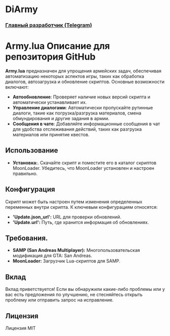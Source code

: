 # DiArmy

### [Главный разработчик (Telegram)](https://t.me/lisowsky)

# Army.lua Описание для репозитория GitHub

**Army.lua** предназначен для упрощения армейских задач, обеспечивая автоматизацию некоторых аспектов игры, таких как обработка диалогов, автозагрузка и обновление скриптов. Основные возможности включают:

- **Автообновление**: Проверяет наличие новых версий скрипта и автоматически устанавливает их.
- **Управление диалогами**: Автоматически пропускайте рутинные диалоги, такие как погрузка/разгрузка материалов, смена обмундирования и другие задания в армии.
- **Сообщения в чате**: Добавляйте информационные сообщения в чат для удобства отслеживания действий, таких как разгрузка материалов или принятие квестов.

## Использование

- **Установка:**.
Скачайте скрипт и поместите его в каталог скриптов MoonLoader.
Убедитесь, что MoonLoader установлен и настроен правильно.

## Конфигурация

Скрипт может быть настроен путем изменения определенных переменных внутри скрипта. К ключевым конфигурациям относятся:

- **'Update.json_url':** URL для проверки обновлений.
- **'Update.url':** Путь, где хранится информация об обновлениях.

## Требования.

- **SAMP (San Andreas Multiplayer):** Многопользовательская модификация для GTA: San Andreas.
- **MoonLoader:** Загрузчик Lua-скриптов для SAMP.

## Вклад

Вклад приветствуется! Если вы обнаружили какие-либо проблемы или у вас есть предложения по улучшению, не стесняйтесь открыть проблему или отправить запрос на исправление.

## Лицензия

Лицензия MIT
